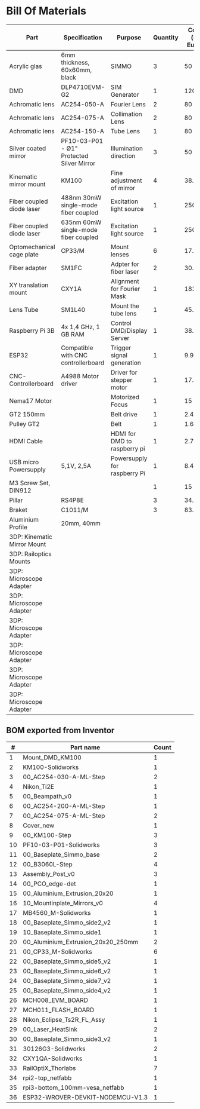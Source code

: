 # Bill Of Materials

| Part                        | Specification                             | Purpose                    | Quantity | Cost (in Euro) | Link                                                                                                                       |
| --------------------------- | ----------------------------------------- | -------------------------- | -------- | --------| -------------------------------------------------------------------------------------------------------------------------- |
| Acrylic glas                | 6mm thickness, 60x60mm, black             | SIMMO                      | 3        | 50      | [Kunststoffplattenonline](https://kunststoffplattenonline.de/product/acrylglas-platte-schwarz-6-mm/)                       |
| DMD                         | DLP4710EVM-G2                             | SIM Generator              | 1        | 1200    | [Texas Instruments]( https://www.ti.com/tool/DLPDLCR4710EVM-G2)                                                            |
| Achromatic lens             | AC254-050-A                               | Fourier Lens               | 2        | 80      | [Thorlabs](https://www.thorlabs.com/newgrouppage9.cfm?objectgroup_id=2696&pn=AC254-050-A-ML)                               |
| Achromatic lens             | AC254-075-A                               | Collimation Lens           | 2        | 80      | [Thorlabs](https://www.thorlabs.com/newgrouppage9.cfm?objectgroup_id=2696&pn=AC254-075-A-ML)                               |
| Achromatic lens             | AC254-150-A                               | Tube Lens                  | 1        | 80      | [Thorlabs](https://www.thorlabs.com/newgrouppage9.cfm?objectgroup_id=2696&pn=AC254-150-A-ML)                               |
| Silver coated mirror        | PF10-03-P01 - Ø1" Protected Silver Mirror | Illumination direction     | 3        | 50      | [Thorlabs](https://www.thorlabs.com/thorproduct.cfm?partnumber=PF10-03-P01)                                                |
| Kinematic mirror mount      | KM100                                     | Fine adjustment of mirror  | 4        | 38.04   | [Thorlabs](https://www.thorlabs.com/newgrouppage9.cfm?objectgroup_id=1492&pn=KM100)                                        |
| Fiber coupled diode laser   | 488nm 30mW single-mode fiber coupled      | Excitation light source    | 1        | 250     | [openUC2](https://openuc2.com/)                                                                                            |
| Fiber coupled diode laser   | 635nm 60mW single-mode fiber coupled      | Excitation light source    | 1        | 250     | [openUC2](https://openuc2.com/)                                                                                            |
| Optomechanical cage plate   | CP33/M                                    | Mount lenses               | 6        | 17.35   | [Thorlabs](https://www.thorlabs.com/newgrouppage9.cfm?objectgroup_id=2273&pn=CP33M)                                        |
| Fiber adapter               | SM1FC                                     | Adpter for fiber laser     | 2        | 30.7    | [Thorlabs](https://www.thorlabs.com/newgrouppage9.cfm?objectgroup_id=69&pn=SM1FC)                                          |
| XY translation mount        | CXY1A                                     | Alignment for Fourier Mask | 1        | 183.14  | [Thorlabs](https://www.thorlabs.com/newgrouppage9.cfm?objectgroup_id=184&pn=CXY1A)                                         |
| Lens Tube                   | SM1L40                                    | Mount the tube lens        | 1        | 45.12   | [Thorlabs](https://www.thorlabs.com/thorproduct.cfm?partnumber=SM1L40)                                                     |
| Raspberry Pi 3B             | 4x 1,4 GHz, 1 GB RAM                      | Control DMD/Display Server | 1        | 38.65   | [Reichelt](https://www.reichelt.de/de/de/raspberry-pi-3-b-4x-1-4-ghz-1-gb-ram-wlan-bt-raspberry-pi-3b--p217696.html?PROVID=2788&gad_source=1&gclid=CjwKCAjw_LOwBhBFEiwAmSEQAfp409SfHn6MyuCKzRIseEWkS6VLrwq3-aNhslFIsxqYlyXUkh7wkRoCL4AQAvD_BwE&&r=1)     |
| ESP32                       | Compatible with CNC controllerboard       | Trigger signal generation  | 1        | 9.99       | [Amazon](https://www.amazon.de/AZDelivery-NodeMCU-Entwicklungsboard-Bluetooth-kompatibel/dp/B08BV3L92G?th=1)              |
| CNC-Controllerboard         | A4988 Motor driver                        | Driver for stepper motor   | 1        | 17.7    | [Reichelt](https://www.reichelt.de/arduino-shield-cnc-controllerboard-a4988-ard-shd-cnc-kit-p226375.html?PROVID=2788&gad_source=1&gclid=CjwKCAjw_LOwBhBFEiwAmSEQAa4a9eD-5PQbeCzHf90KCoav6ybRpw1aThQGHKh_voCHw14F3v3JmxoCzukQAvD_BwE)|
| Nema17 Motor                |                                           | Motorized Focus            | 1        | 15      | [Reichelt](https://www.reichelt.de/hybridschrittmotor-nema-17-1-8-1-7-a-2-6-v-act-17hs4417p1x4-p237908.html?PROVID=2788&gad_source=1&gclid=CjwKCAjw_LOwBhBFEiwAmSEQAdq1HLK9jyYW6MHtvKmPjfStByHIucyRfMKkRWcCxekHi5io6gR5PxoCpSEQAvD_BwE)|
| GT2 150mm                   |                                           | Belt drive                 | 1        | 2.40    | [I3DService](https://imprimante-3d-service.com/de/364-gt2-riemen-6mm-geschlossen-150mm-75-zahne.html)                     |
| Pulley GT2                  |                                           | Belt                       | 1        | 1.68    | [I3DService](https://imprimante-3d-service.com/de/41-44-riemenscheibe-gt2-20-zahne-fur-5-oder-8-mm-achse.html#/29-durchmesser_bohrung_riemenscheiben-5mm) |
| HDMI Cable                  |                                           | HDMI for DMD to raspberry pi|1        | 2.7     | [Reichelt](https://www.reichelt.de/hdmi-high-speed-mit-ethernet-kabel-1-50m-hds-x-hc000-015e-p223584.html?PROVID=2788&gad_source=1&gclid=CjwKCAjw_LOwBhBFEiwAmSEQAagbyoidNCsnFX6diHtKCYBrHOuBSjif-KqoWtv2ipkphM8pTaWYwRoClsYQAvD_BwE)|
| USB micro Powersupply       | 5,1V, 2,5A                                | Powersupply for raspberry Pi|1        | 8.4     | [Reichelt](https://www.reichelt.de/raspberry-pi-netzteil-5-1-v-2-5-a-microusb-eu-stecker-wei-rpi-ps-12-5eu-wt-p316266.html?PROVID=2788&gad_source=1&gclid=CjwKCAjw_LOwBhBFEiwAmSEQAc11uLTp_qDsxu5rdBqsNm_koDs_wQ6dN1ajSfVMbmqiCvRHExYXbRoCEOwQAvD_BwE)|
| M3 Screw Set, DIN912        |                                           |                            | 1        | 15      |                                                                                                                            |
| Pillar                      | RS4P8E                                    |                            | 3        | 34.29   | [Thorlabs](https://www.thorlabs.com/thorproduct.cfm?partnumber=RS4P8E)   |
| Braket                      | C1011/M                                   |                            | 3        | 83.41   | [Thorlabs](https://www.thorlabs.com/thorproduct.cfm?partnumber=C1011/M) |
| Aluminium Profile           | 20mm, 40mm                                |                            |          |         |                                                                                                                            |
| 3DP: Kinematic Mirror Mount |                                           |                            |          |         |
| 3DP: Railoptics Mounts      |                                           |                            |          |         |                                                                                                                            |
| 3DP: Microscope Adapter     |                                           |                            |          |         |                                                                                                                            |
| 3DP: Microscope Adapter     |                                           |                            |          |         |                                                                                                                            |
| 3DP: Microscope Adapter     |                                           |                            |          |         |                                                                                                                            |
| 3DP: Microscope Adapter     |                                           |                            |          |         |                                                                                                                            |
| 3DP: Microscope Adapter     |                                           |                            |          |         |                                                                                                                            |
| 3DP: Microscope Adapter     |                                           |                            |          |         |                                                                                                                            |



## BOM exported from Inventor

| #  | Part name                          | Count |
| -- | ---------------------------------- | ----- |
| 1  | Mount_DMD_KM100                    | 1     |
| 2  | KM100-Solidworks                   | 1     |
| 3  | 00_AC254-030-A-ML-Step             | 2     |
| 4  | Nikon_Ti2E                         | 1     |
| 5  | 00_Beampath_v0                     | 1     |
| 6  | 00_AC254-200-A-ML-Step             | 1     |
| 7  | 00_AC254-075-A-ML-Step             | 2     |
| 8  | Cover_new                          | 1     |
| 9  | 00_KM100-Step                      | 3     |
| 10 | PF10-03-P01-Solidworks             | 3     |
| 11 | 00_Baseplate_Simmo_base            | 2     |
| 12 | 00_B3060L-Step                     | 4     |
| 13 | Assembly_Post_v0                   | 3     |
| 14 | 00_PCO_edge-det                    | 1     |
| 15 | 00_Aluminium_Extrusion_20x20       | 1     |
| 16 | 10_Mountinplate_Mirrors_v0         | 4     |
| 17 | MB4560_M-Solidworks                | 1     |
| 18 | 00_Baseplate_Simmo_side2_v2        | 1     |
| 19 | 10_Baseplate_Simmo_side1           | 1     |
| 20 | 00_Aluminium_Extrusion_20x20_250mm | 2     |
| 21 | 00_CP33_M-Solidworks               | 6     |
| 22 | 00_Baseplate_Simmo_side5_v2        | 1     |
| 23 | 00_Baseplate_Simmo_side6_v2        | 1     |
| 24 | 00_Baseplate_Simmo_side7_v2        | 1     |
| 25 | 00_Baseplate_Simmo_side4_v2        | 1     |
| 26 | MCH008_EVM_BOARD                   | 1     |
| 27 | MCH011_FLASH_BOARD                 | 1     |
| 28 | Nikon_Eclipse_Ts2R_FL_Assy         | 1     |
| 29 | 00_Laser_HeatSink                  | 2     |
| 30 | 00_Baseplate_Simmo_side3_v2        | 1     |
| 31 | 30126G3-Solidworks                 | 2     |
| 32 | CXY1QA-Solidworks                  | 1     |
| 33 | RailOptiX_Thorlabs                 | 7     |
| 34 | rpi2-top_netfabb                   | 1     |
| 35 | rpi3-bottom_100mm-vesa_netfabb     | 1     |
| 36 | ESP32-WROVER-DEVKIT-NODEMCU-V1.3   | 1     |
